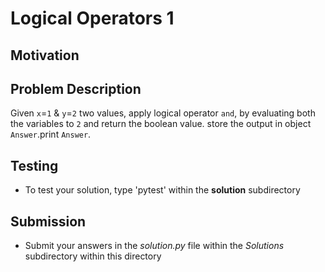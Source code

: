 # Logical Operators 1

## Motivation


## Problem Description 
Given `x`=`1` & `y`=`2` two values, apply logical operator `and`, by evaluating both the variables to `2` and return the boolean value. store the output in object `Answer`.print `Answer`.

## Testing
* To test your solution, type 'pytest' within the **solution** subdirectory

## Submission
* Submit your answers in the *solution.py* file within the *Solutions* subdirectory within this directory
